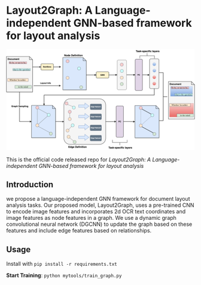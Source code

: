# Layout2Graph: A Language-independent GNN-based framework for layout analysis

![Overview of the pipeline](doc/pipeline.png)

This is the official code released repo for _Layout2Graph: A Language-independent GNN-based framework for layout analysis_

## Introduction
we propose a language-independent GNN framework for document layout analysis tasks. Our proposed model, Layout2Graph, uses a pre-trained CNN to encode image features and incorporates 2d OCR text coordinates and image features as node features in a graph. We use a dynamic graph convolutional neural network (DGCNN) to update the graph based on these features and include edge features based on relationships.

## Usage
Install with `pip install -r requirements.txt`

**Start Training**: `python mytools/train_graph.py`
